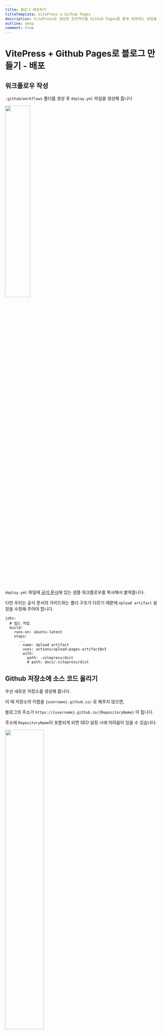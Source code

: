 ```yaml
---
title: 블로그 배포하기
titleTemplate: VitePress & Github Pages
description: VitePress로 생성한 프로젝트를 Github Pages를 통해 배포하는 방법을 소개합니다
outline: deep
comment: true
---
```


# VitePress + Github Pages로 블로그 만들기 - 배포

## 워크플로우 작성

`.github/workflows` 폴더를 생성 후 `deplay.yml` 파일을 생성해 줍니다

<img src="/assets/images/vitepress/github-deploy-1.jpeg" width="40%">

`deploy.yml` 파일에 [공식 문서](https://vitepress.dev/ko/guide/deploy#github-pages)에 있는 샘플 워크플로우를 복사해서 붙여줍니다.

다만 우리는 공식 문서의 가이드와는 폴더 구조가 다르기 때문에 `Upload artifact` 설정을 수정해 주어야 합니다.

```
jobs:
  # 빌드 작업
  build:
    runs-on: ubuntu-latest
    steps:
	  ...
      - name: Upload artifact
        uses: actions/upload-pages-artifact@v3
        with:
          path: .vitepress/dist
          # path: docs/.vitepress/dist
```

## Github 저장소에 소스 코드 올리기

우선 새로운 저장소를 생성해 줍니다.

이 때 저장소의 이름을 `{username}.github.io/` 로 해주지 않으면,

블로그의 주소가 `https://{username}.github.io/{RepositoryName}` 이 됩니다.

주소에 `RepositoryName`이 포함되게 되면 SEO 설정 시에 어려움이 있을 수 있습니다.

<img src="/assets/images/vitepress/github-deploy-2.jpeg" width="50%">

생성된 저장소의 설정을 수정해 줍니다.

<img src="/assets/images/vitepress/github-deploy-3.jpeg" width="80%">

이제 터미널을 통해 저장소에 소스 코드를 업로드합니다.

```
$ git init
$ git add --all
$ git commit -m "first commit"
$ git branch -M main
$ git remote add origin {깃허브 저장소 주소}
$ git push -u origin main
```

업로드 후에 저장소의 Actions 페이지에 접근해 보면,
배포 상황을 확인할 수 있습니다.

<img src="/assets/images/vitepress/github-deploy-4.jpeg" width="80%">

위와 같이 배포가 성공적으로 완료되었다면

`https://{username}.github.io/`로 접근해서 홈페이지를 확인할 수 있습니다.

---

> [VitePress | Vite & Vue로 구동되는 정적 사이트 생성기](https://vitepress.dev/ko/)
